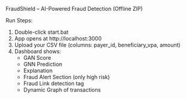 FraudShield – AI-Powered Fraud Detection (Offline ZIP)

Run Steps:
1. Double-click start.bat
2. App opens at http://localhost:3000
3. Upload your CSV file (columns: payer_id, beneficiary_vpa, amount)
4. Dashboard shows:
   - GAN Score
   - GNN Prediction
   - Explanation
   - Fraud Alert Section (only high risk)
   - Fraud Link detection tag
   - Dynamic Graph of transactions
